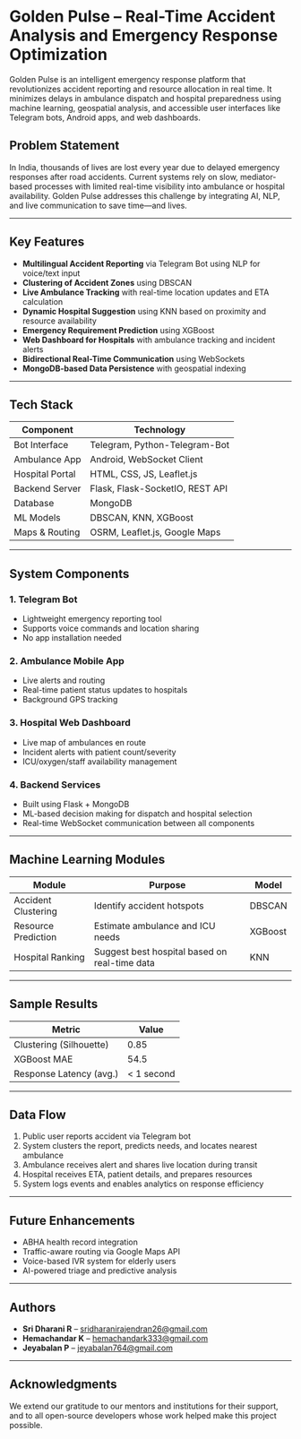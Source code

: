 # Golden Pulse – Real-Time Accident Analysis and Emergency Response Optimization

Golden Pulse is an intelligent emergency response platform that revolutionizes accident reporting and resource allocation in real time. It minimizes delays in ambulance dispatch and hospital preparedness using machine learning, geospatial analysis, and accessible user interfaces like Telegram bots, Android apps, and web dashboards.

## Problem Statement

In India, thousands of lives are lost every year due to delayed emergency responses after road accidents. Current systems rely on slow, mediator-based processes with limited real-time visibility into ambulance or hospital availability. Golden Pulse addresses this challenge by integrating AI, NLP, and live communication to save time—and lives.

---

## Key Features

- **Multilingual Accident Reporting** via Telegram Bot using NLP for voice/text input
- **Clustering of Accident Zones** using DBSCAN
- **Live Ambulance Tracking** with real-time location updates and ETA calculation
- **Dynamic Hospital Suggestion** using KNN based on proximity and resource availability
- **Emergency Requirement Prediction** using XGBoost
- **Web Dashboard for Hospitals** with ambulance tracking and incident alerts
- **Bidirectional Real-Time Communication** using WebSockets
- **MongoDB-based Data Persistence** with geospatial indexing

---

## Tech Stack

| Component        | Technology                      |
|------------------|----------------------------------|
| Bot Interface    | Telegram, Python-Telegram-Bot   |
| Ambulance App    | Android, WebSocket Client       |
| Hospital Portal  | HTML, CSS, JS, Leaflet.js       |
| Backend Server   | Flask, Flask-SocketIO, REST API |
| Database         | MongoDB                         |
| ML Models        | DBSCAN, KNN, XGBoost            |
| Maps & Routing   | OSRM, Leaflet.js, Google Maps   |

---

## System Components

### 1. **Telegram Bot**
- Lightweight emergency reporting tool
- Supports voice commands and location sharing
- No app installation needed

### 2. **Ambulance Mobile App**
- Live alerts and routing
- Real-time patient status updates to hospitals
- Background GPS tracking

### 3. **Hospital Web Dashboard**
- Live map of ambulances en route
- Incident alerts with patient count/severity
- ICU/oxygen/staff availability management

### 4. **Backend Services**
- Built using Flask + MongoDB
- ML-based decision making for dispatch and hospital selection
- Real-time WebSocket communication between all components

---

## Machine Learning Modules

| Module            | Purpose                                       | Model     |
|-------------------|-----------------------------------------------|-----------|
| Accident Clustering | Identify accident hotspots                    | DBSCAN    |
| Resource Prediction | Estimate ambulance and ICU needs             | XGBoost   |
| Hospital Ranking    | Suggest best hospital based on real-time data | KNN       |

---

## Sample Results

| Metric                     | Value         |
|----------------------------|---------------|
| Clustering (Silhouette)    | 0.85          |
| XGBoost MAE                | 54.5          |
| Response Latency (avg.)    | < 1 second    |

---

## Data Flow

1. Public user reports accident via Telegram bot
2. System clusters the report, predicts needs, and locates nearest ambulance
3. Ambulance receives alert and shares live location during transit
4. Hospital receives ETA, patient details, and prepares resources
5. System logs events and enables analytics on response efficiency

---

## Future Enhancements

- ABHA health record integration
- Traffic-aware routing via Google Maps API
- Voice-based IVR system for elderly users
- AI-powered triage and predictive analysis

---

##  Authors

- **Sri Dharani R** – sridharanirajendran26@gmail.com  
- **Hemachandar K** – hemachandark333@gmail.com  
- **Jeyabalan P** – jeyabalan764@gmail.com

---

## Acknowledgments

We extend our gratitude to our mentors and institutions for their support, and to all open-source developers whose work helped make this project possible.

